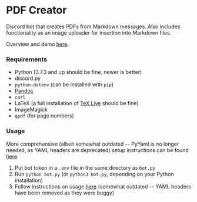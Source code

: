 # PDF Creator

Discord bot that creates PDFs from Markdown messages. Also includes functionality as an image uploader for insertion into Markdown files.

Overview and demo [here](https://bots.thief.fyi/#PDF%20Creator).

### Requirements

 - Python (3.7.3 and up should be fine, newer is better)
 - discord.py
 - `python-dotenv` (can be installed with `pip`)
 - [Pandoc](https://pandoc.org/)
 - `curl`
 - LaTeX (a full installation of [TeX Live](https://www.tug.org/texlive/) should be fine)
 - ImageMagick
 - `qpdf` (for page numbers)

### Usage

More comprehensive (albeit somewhat outdated -- PyYaml is no longer needed, as YAML headers are deprecated) setup instructions can be found [here](https://bots.thief.fyi/PDFCreator/)

1. Put bot token in a `.env` file in the same directory as `bot.py`
2. Run `python bot.py` (or `python3 bot.py`, depending on your Python installation)
3. Follow instructions on usage [here](https://bots.thief.fyi/PDFCreator/) (somewhat outdated -- YAML headers have been removed as they were buggy)
